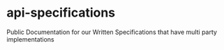 # api-specifications
Public Documentation for our Written Specifications that have multi party implementations
